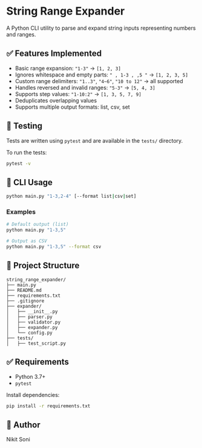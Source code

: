 # String Range Expander

A Python CLI utility to parse and expand string inputs representing numbers and ranges.

## ✅ Features Implemented

- Basic range expansion: `"1-3"` → `[1, 2, 3]`
- Ignores whitespace and empty parts: `" , 1-3 , ,5 "` → `[1, 2, 3, 5]`
- Custom range delimiters: `"1..3"`, `"4~6"`, `"10 to 12"` → all supported
- Handles reversed and invalid ranges: `"5-3"` → `[5, 4, 3]`
- Supports step values: `"1-10:2"` → `[1, 3, 5, 7, 9]`
- Deduplicates overlapping values
- Supports multiple output formats: list, csv, set

## 🧪 Testing

Tests are written using `pytest` and are available in the `tests/` directory.

To run the tests:

```bash
pytest -v
```

## 🚀 CLI Usage

```bash
python main.py "1-3,2-4" [--format list|csv|set]
```

### Examples

```bash
# Default output (list)
python main.py "1-3,5"

# Output as CSV
python main.py "1-3,5" --format csv

```

## 📁 Project Structure

```
string_range_expander/
├── main.py
├── README.md
├── requirements.txt
├── .gitignore
├── expander/
│   ├── __init__.py
│   ├── parser.py
│   ├── validator.py
│   ├── expander.py
│   └── config.py
├── tests/
│   ├── test_script.py
```

## ✅ Requirements

- Python 3.7+
- `pytest`

Install dependencies:

```bash
pip install -r requirements.txt
```

## 👤 Author

Nikit Soni